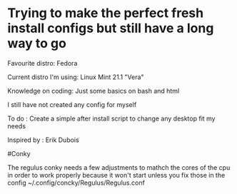 # Trying to make the perfect fresh install configs but still have a long way to go


Favourite distro: Fedora


Current distro I'm using: Linux Mint 21.1 "Vera"


Knowledge on coding: Just some basics on bash and html

I still have not created any config for myself

To do :  Create a simple after install script to change any desktop fit my needs 

Inspired by : Erik Dubois

#Conky

The regulus conky needs a few adjustments to mathch the cores of the cpu in order to work properly because it won't start unless you fix those in the config ~/.config/concky/Regulus/Regulus.conf

<!---
Agi0m/Agi0m is a ✨ special ✨ repository because its `README.md` (this file) appears on your GitHub profile.
You can click the Preview link to take a look at your changes.
--->
